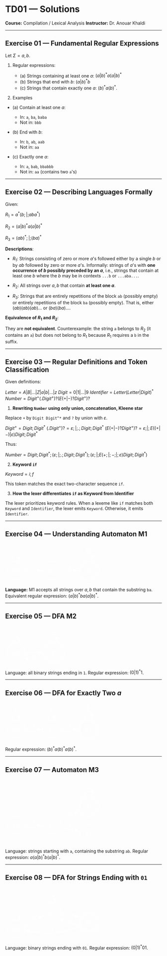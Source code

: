 <style>
/* Remove the white background from the initial polygon */
polygon[fill="white"] {
  fill: none !important;
}

/* Style for all path and ellipse elements (lines, arrows, circles) */
.graph path, .graph ellipse {
  stroke: white !important;
  fill: none !important; /* Ensures state fills are transparent/none */
}

/* Style for all text (state names, transition symbols) */
.graph text {
  fill: white !important;
}

/* Specific fix for final state rings and arrow heads */
.graph polygon[fill="black"] {
  fill: white !important;
  stroke: white !important;
}
</style>

# TD01 — Solutions

**Course:** Compilation / Lexical Analysis
**Instructor:** Dr. Anouar Khaldi

---

## Exercise 01 — Fundamental Regular Expressions

Let $\Sigma = {a,b}$.

1. Regular expressions:

   * (a) Strings containing at least one $a$:
     $(a|b)^* a (a|b)^*$
   * (b) Strings that end with $b$:
     $(a|b)^* b$
   * (c) Strings that contain exactly one $a$: $(b)^* a (b)^*$.

2. Examples

* (a) Contain at least one $a$:

  * In: `a`, `ba`, `baba`
  * Not in: `bbb`

* (b) End with $b$:

  * In: `b`, `ab`, `aab`
  * Not in: `aa`

* (c) Exactly one $a$:

  * In: `a`, `bab`, `bbabbb`
  * Not in: `aa` (contains two `a`'s)

---

## Exercise 02 — Describing Languages Formally

Given:

$R_1 = a^*(b ;|; a b a^*)$

$R_2 = (a | b)^* a (a | b)^*$

$R_3 = (a b)^* ;|; (b a)^*$

**Descriptions**:

* $R_1$: Strings consisting of zero or more $a$'s followed either by a single $b$ or by $a b$ followed by zero or more $a$'s. Informally: strings of $a$'s with **one occurrence of $b$ possibly preceded by an $a$**, i.e., strings that contain at least one $b$ where the $b$ may be in contexts `...b` or `...aba...`.

* $R_2$: All strings over ${a,b}$ that contain **at least one $a$**.

* $R_3$: Strings that are entirely repetitions of the block `ab` (possibly empty) or entirely repetitions of the block `ba` (possibly empty). That is, either $(ab)(ab)(ab)...$ or $(ba)(ba)...$.

**Equivalence of $R_1$ and $R_2$**:

They are **not equivalent**. Counterexample: the string `a` belongs to $R_2$ (it contains an `a`) but does not belong to $R_1$ because $R_1$ requires a `b` in the suffix.

---

## Exercise 03 — Regular Definitions and Token Classification

Given definitions:

$Letter = A | B | \dots | Z | a | b | \dots | z$
$Digit = 0 | 1 | \dots | 9$
$Identifier = Letter (Letter | Digit)^*$
$Number = Digit^+ (. Digit^+)? (E (+ | -)? Digit^+)?$

1. **Rewriting `Number` using only union, concatenation, Kleene star**

Replace `+` by `Digit Digit^*` and `?` by union with $\varepsilon$.

$Digit^+ = Digit ; Digit^*$
$(. Digit^+)? = \varepsilon ;|; . ; Digit ; Digit^*$
$(E(+|-) ? Digit^+)? = \varepsilon ;|; E ( ( + | - ) | \varepsilon ) Digit ; Digit^*$

Thus:

$Number = Digit ; Digit^* ; (\varepsilon ; | ; . ; Digit ; Digit^*) ; (\varepsilon ; | ; E ( + ; | ; - ; | ; \varepsilon ) Digit ; Digit^*)$

2. **Keyword `if`**

$Keyword = i; f$

This token matches the exact two-character sequence `if`.

3. **How the lexer differentiates `if` as Keyword from Identifier**

The lexer prioritizes keyword rules. When a lexeme like `if` matches both `Keyword` and `Identifier`, the lexer emits `Keyword`. Otherwise, it emits `Identifier`.

---

## Exercise 04 — Understanding Automaton M1

<svg xmlns="http://www.w3.org/2000/svg" xmlns:xlink="http://www.w3.org/1999/xlink" width="232pt" height="94pt" viewBox="0.00 0.00 232.00 94.00">
<g id="graph0" class="graph" transform="scale(1 1) rotate(0) translate(4 90.36)">
<title>M1</title>
<polygon fill="white" stroke="none" points="-4,4 -4,-90.36 227.88,-90.36 227.88,4 -4,4"/>
<!-- q0 -->
<g id="node1" class="node">
<title>q0</title>
<ellipse fill="none" stroke="black" cx="21.78" cy="-25.78" rx="21.78" ry="21.78"/>
<text xml:space="preserve" text-anchor="middle" x="21.78" y="-21.58" font-family="Helvetica,sans-Serif" font-size="14.00">q0</text>
</g>
<!-- q0&#45;&gt;q0 -->
<g id="edge1" class="edge">
<title>q0-&gt;q0</title>
<path fill="none" stroke="black" d="M13.9,-46.24C12.81,-56.45 15.44,-65.56 21.78,-65.56 25.54,-65.56 28,-62.35 29.14,-57.6"/>
<polygon fill="black" stroke="black" points="32.63,-57.9 29.58,-47.76 25.64,-57.59 32.63,-57.9"/>
<text xml:space="preserve" text-anchor="middle" x="21.78" y="-69.76" font-family="Times,serif" font-size="14.00">a</text>
</g>
<!-- q1 -->
<g id="node2" class="node">
<title>q1</title>
<ellipse fill="none" stroke="black" cx="108.33" cy="-25.78" rx="21.78" ry="21.78"/>
<text xml:space="preserve" text-anchor="middle" x="108.33" y="-21.58" font-family="Helvetica,sans-Serif" font-size="14.00">q1</text>
</g>
<!-- q0&#45;&gt;q1 -->
<g id="edge2" class="edge">
<title>q0-&gt;q1</title>
<path fill="none" stroke="black" d="M43.68,-25.78C53.06,-25.78 64.35,-25.78 74.79,-25.78"/>
<polygon fill="black" stroke="black" points="74.57,-29.28 84.57,-25.78 74.57,-22.28 74.57,-29.28"/>
<text xml:space="preserve" text-anchor="middle" x="65.06" y="-29.98" font-family="Times,serif" font-size="14.00">b</text>
</g>
<!-- q2 -->
<g id="node3" class="node">
<title>q2</title>
<ellipse fill="none" stroke="black" cx="198.1" cy="-25.78" rx="21.78" ry="21.78"/>
<ellipse fill="none" stroke="black" cx="198.1" cy="-25.78" rx="25.78" ry="25.78"/>
<text xml:space="preserve" text-anchor="middle" x="198.1" y="-21.58" font-family="Helvetica,sans-Serif" font-size="14.00">q2</text>
</g>
<!-- q1&#45;&gt;q2 -->
<g id="edge3" class="edge">
<title>q1-&gt;q2</title>
<path fill="none" stroke="black" d="M130.58,-25.78C139.65,-25.78 150.49,-25.78 160.77,-25.78"/>
<polygon fill="black" stroke="black" points="160.49,-29.28 170.49,-25.78 160.49,-22.28 160.49,-29.28"/>
<text xml:space="preserve" text-anchor="middle" x="151.22" y="-29.98" font-family="Times,serif" font-size="14.00">a</text>
</g>
<!-- q2&#45;&gt;q2 -->
<g id="edge4" class="edge">
<title>q2-&gt;q2</title>
<path fill="none" stroke="black" d="M189.39,-50.53C188.79,-60.83 191.69,-69.56 198.1,-69.56 201.91,-69.56 204.48,-66.48 205.81,-61.82"/>
<polygon fill="black" stroke="black" points="209.28,-62.31 206.68,-52.04 202.31,-61.69 209.28,-62.31"/>
<text xml:space="preserve" text-anchor="middle" x="198.1" y="-73.76" font-family="Times,serif" font-size="14.00">a,b</text>
</g>
</g>
</svg>

**Language:** M1 accepts all strings over ${a,b}$ that contain the substring `ba`.
Equivalent regular expression: $(a|b)^* b a (a|b)^*$.

---

## Exercise 05 — DFA M2

<svg xmlns="http://www.w3.org/2000/svg" xmlns:xlink="http://www.w3.org/1999/xlink" width="146pt" height="94pt" viewBox="0.00 0.00 146.00 94.00">
<g id="graph0" class="graph" transform="scale(1 1) rotate(0) translate(4 90.36)">
<title>M2</title>
<polygon fill="white" stroke="none" points="-4,4 -4,-90.36 142.11,-90.36 142.11,4 -4,4"/>
<!-- q0 -->
<g id="node1" class="node">
<title>q0</title>
<ellipse fill="none" stroke="black" cx="21.78" cy="-25.78" rx="21.78" ry="21.78"/>
<text xml:space="preserve" text-anchor="middle" x="21.78" y="-21.58" font-family="Helvetica,sans-Serif" font-size="14.00">q0</text>
</g>
<!-- q0&#45;&gt;q0 -->
<g id="edge2" class="edge">
<title>q0-&gt;q0</title>
<path fill="none" stroke="black" d="M13.9,-46.24C12.81,-56.45 15.44,-65.56 21.78,-65.56 25.54,-65.56 28,-62.35 29.14,-57.6"/>
<polygon fill="black" stroke="black" points="32.63,-57.9 29.58,-47.76 25.64,-57.59 32.63,-57.9"/>
<text xml:space="preserve" text-anchor="middle" x="21.78" y="-69.76" font-family="Times,serif" font-size="14.00">0</text>
</g>
<!-- q1 -->
<g id="node2" class="node">
<title>q1</title>
<ellipse fill="none" stroke="black" cx="112.33" cy="-25.78" rx="21.78" ry="21.78"/>
<ellipse fill="none" stroke="black" cx="112.33" cy="-25.78" rx="25.78" ry="25.78"/>
<text xml:space="preserve" text-anchor="middle" x="112.33" y="-21.58" font-family="Helvetica,sans-Serif" font-size="14.00">q1</text>
</g>
<!-- q0&#45;&gt;q1 -->
<g id="edge1" class="edge">
<title>q0-&gt;q1</title>
<path fill="none" stroke="black" d="M43.76,-25.78C52.98,-25.78 64.08,-25.78 74.59,-25.78"/>
<polygon fill="black" stroke="black" points="74.57,-29.28 84.57,-25.78 74.57,-22.28 74.57,-29.28"/>
<text xml:space="preserve" text-anchor="middle" x="65.06" y="-29.98" font-family="Times,serif" font-size="14.00">1</text>
</g>
<!-- q1&#45;&gt;q0 -->
<g id="edge4" class="edge">
<title>q1-&gt;q0</title>
<path fill="none" stroke="black" d="M90.98,-10.75C82.14,-5.95 71.55,-2.47 61.56,-4.98 57.93,-5.89 54.26,-7.22 50.72,-8.76"/>
<polygon fill="black" stroke="black" points="49.27,-5.57 41.91,-13.19 52.42,-11.82 49.27,-5.57"/>
<text xml:space="preserve" text-anchor="middle" x="65.06" y="-9.18" font-family="Times,serif" font-size="14.00">0</text>
</g>
<!-- q1&#45;&gt;q1 -->
<g id="edge3" class="edge">
<title>q1-&gt;q1</title>
<path fill="none" stroke="black" d="M103.55,-50.53C102.94,-60.83 105.87,-69.56 112.33,-69.56 116.17,-69.56 118.76,-66.48 120.11,-61.82"/>
<polygon fill="black" stroke="black" points="123.58,-62.31 120.99,-52.04 116.61,-61.69 123.58,-62.31"/>
<text xml:space="preserve" text-anchor="middle" x="112.33" y="-73.76" font-family="Times,serif" font-size="14.00">1</text>
</g>
</g>
</svg>

Language: all binary strings ending in `1`.
Regular expression: $(0|1)^* 1$.

---

## Exercise 06 — DFA for Exactly Two $a$

<svg xmlns="http://www.w3.org/2000/svg" xmlns:xlink="http://www.w3.org/1999/xlink" width="231pt" height="94pt" viewBox="0.00 0.00 231.00 94.00">
<g id="graph0" class="graph" transform="scale(1 1) rotate(0) translate(4 90.36)">
<title>M2</title>
<polygon fill="white" stroke="none" points="-4,4 -4,-90.36 227.1,-90.36 227.1,4 -4,4"/>
<!-- q0 -->
<g id="node1" class="node">
<title>q0</title>
<ellipse fill="none" stroke="black" cx="21.78" cy="-25.78" rx="21.78" ry="21.78"/>
<text xml:space="preserve" text-anchor="middle" x="21.78" y="-21.58" font-family="Helvetica,sans-Serif" font-size="14.00">q0</text>
</g>
<!-- q0&#45;&gt;q0 -->
<g id="edge1" class="edge">
<title>q0-&gt;q0</title>
<path fill="none" stroke="black" d="M13.97,-46.24C12.89,-56.45 15.5,-65.56 21.78,-65.56 25.51,-65.56 27.94,-62.35 29.07,-57.6"/>
<polygon fill="black" stroke="black" points="32.56,-57.9 29.51,-47.76 25.57,-57.59 32.56,-57.9"/>
<text xml:space="preserve" text-anchor="middle" x="21.78" y="-69.76" font-family="Times,serif" font-size="14.00">b</text>
</g>
<!-- q1 -->
<g id="node2" class="node">
<title>q1</title>
<ellipse fill="none" stroke="black" cx="107.55" cy="-25.78" rx="21.78" ry="21.78"/>
<text xml:space="preserve" text-anchor="middle" x="107.55" y="-21.58" font-family="Helvetica,sans-Serif" font-size="14.00">q1</text>
</g>
<!-- q0&#45;&gt;q1 -->
<g id="edge2" class="edge">
<title>q0-&gt;q1</title>
<path fill="none" stroke="black" d="M43.92,-25.78C53.04,-25.78 63.93,-25.78 74.05,-25.78"/>
<polygon fill="black" stroke="black" points="73.9,-29.28 83.9,-25.78 73.9,-22.28 73.9,-29.28"/>
<text xml:space="preserve" text-anchor="middle" x="64.66" y="-29.98" font-family="Times,serif" font-size="14.00">a</text>
</g>
<!-- q1&#45;&gt;q1 -->
<g id="edge3" class="edge">
<title>q1-&gt;q1</title>
<path fill="none" stroke="black" d="M99.74,-46.24C98.66,-56.45 101.27,-65.56 107.55,-65.56 111.28,-65.56 113.71,-62.35 114.84,-57.6"/>
<polygon fill="black" stroke="black" points="118.33,-57.9 115.28,-47.76 111.34,-57.59 118.33,-57.9"/>
<text xml:space="preserve" text-anchor="middle" x="107.55" y="-69.76" font-family="Times,serif" font-size="14.00">b</text>
</g>
<!-- q2 -->
<g id="node3" class="node">
<title>q2</title>
<ellipse fill="none" stroke="black" cx="197.32" cy="-25.78" rx="21.78" ry="21.78"/>
<ellipse fill="none" stroke="black" cx="197.32" cy="-25.78" rx="25.78" ry="25.78"/>
<text xml:space="preserve" text-anchor="middle" x="197.32" y="-21.58" font-family="Helvetica,sans-Serif" font-size="14.00">q2</text>
</g>
<!-- q1&#45;&gt;q2 -->
<g id="edge4" class="edge">
<title>q1-&gt;q2</title>
<path fill="none" stroke="black" d="M129.79,-25.78C138.86,-25.78 149.71,-25.78 159.98,-25.78"/>
<polygon fill="black" stroke="black" points="159.7,-29.28 169.7,-25.78 159.7,-22.28 159.7,-29.28"/>
<text xml:space="preserve" text-anchor="middle" x="150.43" y="-29.98" font-family="Times,serif" font-size="14.00">a</text>
</g>
<!-- q2&#45;&gt;q2 -->
<g id="edge5" class="edge">
<title>q2-&gt;q2</title>
<path fill="none" stroke="black" d="M188.6,-50.53C188,-60.83 190.91,-69.56 197.32,-69.56 201.12,-69.56 203.69,-66.48 205.03,-61.82"/>
<polygon fill="black" stroke="black" points="208.5,-62.31 205.9,-52.04 201.53,-61.69 208.5,-62.31"/>
<text xml:space="preserve" text-anchor="middle" x="197.32" y="-73.76" font-family="Times,serif" font-size="14.00">b</text>
</g>
</g>
</svg>

Regular expression: $(b)^* a (b)^* a (b)^*$.

---

## Exercise 07 — Automaton M3

<svg xmlns="http://www.w3.org/2000/svg" xmlns:xlink="http://www.w3.org/1999/xlink" width="232pt" height="156pt" viewBox="0.00 0.00 232.00 156.00">
<g id="graph0" class="graph" transform="scale(1 1) rotate(0) translate(4 152.36)">
<title>M3</title>
<polygon fill="white" stroke="none" points="-4,4 -4,-152.36 227.88,-152.36 227.88,4 -4,4"/>
<!-- q0 -->
<g id="node1" class="node">
<title>q0</title>
<ellipse fill="none" stroke="black" cx="21.78" cy="-41.78" rx="21.78" ry="21.78"/>
<text xml:space="preserve" text-anchor="middle" x="21.78" y="-37.58" font-family="Helvetica,sans-Serif" font-size="14.00">q0</text>
</g>
<!-- q1 -->
<g id="node2" class="node">
<title>q1</title>
<ellipse fill="none" stroke="black" cx="107.55" cy="-41.78" rx="21.78" ry="21.78"/>
<text xml:space="preserve" text-anchor="middle" x="107.55" y="-37.58" font-family="Helvetica,sans-Serif" font-size="14.00">q1</text>
</g>
<!-- q0&#45;&gt;q1 -->
<g id="edge1" class="edge">
<title>q0-&gt;q1</title>
<path fill="none" stroke="black" d="M43.92,-41.78C53.04,-41.78 63.93,-41.78 74.05,-41.78"/>
<polygon fill="black" stroke="black" points="73.9,-45.28 83.9,-41.78 73.9,-38.28 73.9,-45.28"/>
<text xml:space="preserve" text-anchor="middle" x="64.66" y="-45.98" font-family="Times,serif" font-size="14.00">a</text>
</g>
<!-- q2 -->
<g id="node3" class="node">
<title>q2</title>
<ellipse fill="none" stroke="black" cx="198.1" cy="-87.78" rx="21.78" ry="21.78"/>
<ellipse fill="none" stroke="black" cx="198.1" cy="-87.78" rx="25.78" ry="25.78"/>
<text xml:space="preserve" text-anchor="middle" x="198.1" y="-83.58" font-family="Helvetica,sans-Serif" font-size="14.00">q2</text>
</g>
<!-- q1&#45;&gt;q2 -->
<g id="edge2" class="edge">
<title>q1-&gt;q2</title>
<path fill="none" stroke="black" d="M127.33,-51.53C138.12,-57.14 151.97,-64.33 164.48,-70.83"/>
<polygon fill="black" stroke="black" points="162.75,-73.88 173.24,-75.38 165.98,-67.67 162.75,-73.88"/>
<text xml:space="preserve" text-anchor="middle" x="150.83" y="-68.98" font-family="Times,serif" font-size="14.00">b</text>
</g>
<!-- q3 -->
<g id="node4" class="node">
<title>q3</title>
<ellipse fill="none" stroke="black" cx="198.1" cy="-21.78" rx="21.78" ry="21.78"/>
<text xml:space="preserve" text-anchor="middle" x="198.1" y="-17.58" font-family="Helvetica,sans-Serif" font-size="14.00">q3</text>
</g>
<!-- q1&#45;&gt;q3 -->
<g id="edge3" class="edge">
<title>q1-&gt;q3</title>
<path fill="none" stroke="black" d="M129.09,-37.14C139.85,-34.71 153.27,-31.68 165.34,-28.95"/>
<polygon fill="black" stroke="black" points="165.91,-32.41 174.89,-26.79 164.37,-25.58 165.91,-32.41"/>
<text xml:space="preserve" text-anchor="middle" x="150.83" y="-37.18" font-family="Times,serif" font-size="14.00">a</text>
</g>
<!-- q2&#45;&gt;q2 -->
<g id="edge4" class="edge">
<title>q2-&gt;q2</title>
<path fill="none" stroke="black" d="M189.32,-112.53C188.71,-122.83 191.64,-131.56 198.1,-131.56 201.94,-131.56 204.53,-128.48 205.88,-123.82"/>
<polygon fill="black" stroke="black" points="209.35,-124.31 206.76,-114.04 202.38,-123.69 209.35,-124.31"/>
<text xml:space="preserve" text-anchor="middle" x="198.1" y="-135.76" font-family="Times,serif" font-size="14.00">a,b</text>
</g>
</g>
</svg>

Language: strings starting with `a`, containing the substring `ab`.
Regular expression: $a (a|b)^* b (a|b)^*$.

---

## Exercise 08 — DFA for Strings Ending with `01`

<svg xmlns="http://www.w3.org/2000/svg" xmlns:xlink="http://www.w3.org/1999/xlink" width="233pt" height="127pt" viewBox="0.00 0.00 233.00 127.00">
<g id="graph0" class="graph" transform="scale(1 1) rotate(0) translate(4 123.36)">
<title>EndsWith01</title>
<polygon fill="white" stroke="none" points="-4,4 -4,-123.36 228.67,-123.36 228.67,4 -4,4"/>
<!-- q0 -->
<g id="node1" class="node">
<title>q0</title>
<ellipse fill="none" stroke="black" cx="21.78" cy="-21.78" rx="21.78" ry="21.78"/>
<text xml:space="preserve" text-anchor="middle" x="21.78" y="-17.58" font-family="Helvetica,sans-Serif" font-size="14.00">q0</text>
</g>
<!-- q0&#45;&gt;q0 -->
<g id="edge2" class="edge">
<title>q0-&gt;q0</title>
<path fill="none" stroke="black" d="M13.9,-42.24C12.81,-52.45 15.44,-61.56 21.78,-61.56 25.54,-61.56 28,-58.35 29.14,-53.6"/>
<polygon fill="black" stroke="black" points="32.63,-53.9 29.58,-43.76 25.64,-53.59 32.63,-53.9"/>
<text xml:space="preserve" text-anchor="middle" x="21.78" y="-65.76" font-family="Times,serif" font-size="14.00">1</text>
</g>
<!-- q1 -->
<g id="node2" class="node">
<title>q1</title>
<ellipse fill="none" stroke="black" cx="108.33" cy="-62.78" rx="21.78" ry="21.78"/>
<text xml:space="preserve" text-anchor="middle" x="108.33" y="-58.58" font-family="Helvetica,sans-Serif" font-size="14.00">q1</text>
</g>
<!-- q0&#45;&gt;q1 -->
<g id="edge1" class="edge">
<title>q0-&gt;q1</title>
<path fill="none" stroke="black" d="M41.97,-31.08C52.67,-36.27 66.22,-42.84 78.2,-48.65"/>
<polygon fill="black" stroke="black" points="76.34,-51.64 86.86,-52.85 79.39,-45.34 76.34,-51.64"/>
<text xml:space="preserve" text-anchor="middle" x="65.06" y="-47.71" font-family="Times,serif" font-size="14.00">0</text>
</g>
<!-- q1&#45;&gt;q1 -->
<g id="edge3" class="edge">
<title>q1-&gt;q1</title>
<path fill="none" stroke="black" d="M100.46,-83.24C99.37,-93.45 101.99,-102.56 108.33,-102.56 112.1,-102.56 114.55,-99.35 115.7,-94.6"/>
<polygon fill="black" stroke="black" points="119.19,-94.9 116.14,-84.76 112.19,-94.59 119.19,-94.9"/>
<text xml:space="preserve" text-anchor="middle" x="108.33" y="-106.76" font-family="Times,serif" font-size="14.00">0</text>
</g>
<!-- q2 -->
<g id="node3" class="node">
<title>q2</title>
<ellipse fill="none" stroke="black" cx="198.89" cy="-38.78" rx="21.78" ry="21.78"/>
<ellipse fill="none" stroke="black" cx="198.89" cy="-38.78" rx="25.78" ry="25.78"/>
<text xml:space="preserve" text-anchor="middle" x="198.89" y="-34.58" font-family="Helvetica,sans-Serif" font-size="14.00">q2</text>
</g>
<!-- q1&#45;&gt;q2 -->
<g id="edge4" class="edge">
<title>q1-&gt;q2</title>
<path fill="none" stroke="black" d="M130.53,-61.2C138.35,-60.3 147.22,-58.91 155.11,-56.78 158.25,-55.93 161.46,-54.9 164.64,-53.77"/>
<polygon fill="black" stroke="black" points="165.74,-57.1 173.79,-50.2 163.2,-50.58 165.74,-57.1"/>
<text xml:space="preserve" text-anchor="middle" x="151.61" y="-62.45" font-family="Times,serif" font-size="14.00">1</text>
</g>
<!-- q2&#45;&gt;q0 -->
<g id="edge6" class="edge">
<title>q2-&gt;q0</title>
<path fill="none" stroke="black" d="M174.88,-28.52C162,-23.33 145.48,-17.6 130.11,-14.98 104.95,-10.69 76.06,-12.92 54.59,-15.93"/>
<polygon fill="black" stroke="black" points="54.35,-12.43 45,-17.41 55.42,-19.34 54.35,-12.43"/>
<text xml:space="preserve" text-anchor="middle" x="108.33" y="-19.18" font-family="Times,serif" font-size="14.00">1</text>
</g>
<!-- q2&#45;&gt;q1 -->
<g id="edge5" class="edge">
<title>q2-&gt;q1</title>
<path fill="none" stroke="black" d="M173.16,-33.96C165.03,-33.28 156.04,-33.5 148.11,-35.98 143.45,-37.43 138.86,-39.66 134.56,-42.23"/>
<polygon fill="black" stroke="black" points="132.7,-39.26 126.4,-47.77 136.64,-45.05 132.7,-39.26"/>
<text xml:space="preserve" text-anchor="middle" x="151.61" y="-40.18" font-family="Times,serif" font-size="14.00">0</text>
</g>
</g>
</svg>

Language: binary strings ending with `01`.
Regular expression: $(0|1)^* 0 1$.